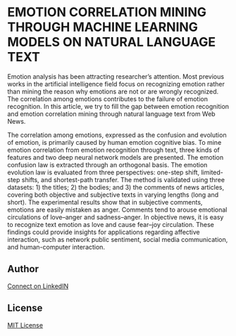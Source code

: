 # EMOTION CORRELATION MINING THROUGH MACHINE LEARNING MODELS ON NATURAL LANGUAGE TEXT

 Emotion analysis has been attracting researcher’s attention. Most previous works in the artificial intelligence field focus on recognizing emotion rather than mining the reason why emotions are not or are wrongly recognized. The correlation among emotions contributes to the failure of emotion recognition. In this article, we try to fill the gap between emotion recognition and emotion correlation mining through natural language text from Web News. 

 
 The correlation among emotions, expressed as the confusion and evolution of emotion, is primarily caused by human emotion cognitive bias. To mine emotion correlation from emotion recognition through text, three kinds of features and two deep neural network models are presented. The emotion confusion law is extracted through an orthogonal basis. The emotion evolution law is evaluated from three perspectives: one-step shift, limited-step shifts, and shortest-path transfer. The method is validated using three datasets: 1) the titles; 2) the bodies; and 3) the comments of news articles, covering both objective and subjective texts in varying lengths (long and short). The experimental results show that in subjective comments, emotions are easily mistaken as anger. Comments tend to arouse emotional circulations of love–anger and sadness–anger. In objective news, it is easy to recognize text emotion as love and cause fear–joy circulation. These findings could provide insights for applications regarding affective interaction, such as network public sentiment, social media communication, and human-computer interaction.


## Author 

[Connect on LinkedIN](https://www.linkedin.com/in/lokeshgovula/)

## License

[MIT License](LICENSE)
